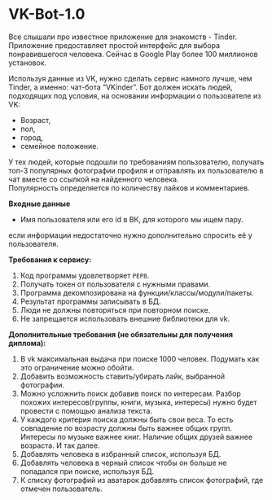 # VK-Bot-1.0
<div><p>Все слышали про известное приложение для знакомств - Tinder. Приложение предоставляет простой интерфейс для выбора понравившегося человека. Сейчас в Google Play более 100 миллионов установок.</p>
<p>Используя данные из VK, нужно сделать сервис намного лучше, чем Tinder, а именно: чат-бота “VKinder”. Бот должен искать людей, подходящих под условия, на основании информации о пользователе из VK:</p>
<ul>
<li>Возраст,</li>
<li>пол,</li>
<li>город,</li>
<li>семейное положение.</li>
</ul>
<p>У тех людей, которые подошли по требованиям пользователю, получать топ-3 популярных фотографии профиля и отправлять их пользователю в чат вместе со ссылкой на найденного человека.<br>
Популярность определяется по количеству лайков и комментариев.</p>
<p><strong>Входные данные</strong></p>
<ul>
<li>Имя пользователя или его id в ВК, для которого мы ищем пару.</li>
</ul>
<p>если информации недостаточно нужно дополнительно спросить её у пользователя.</p>
<p><strong>Требования к сервису:</strong></p>
<ol>
<li>Код программы удовлетворяет <code>PEP8</code>.</li>
<li>Получать токен от пользователя с нужными правами.</li>
<li>Программа декомпозирована на функции/классы/модули/пакеты.</li>
<li>Результат программы записывать в БД.</li>
<li>Люди не должны повторяться при повторном поиске.</li>
<li>Не запрещается использовать внешние библиотеки для vk.</li>
</ol>
<p><strong>Дополнительные требования (не обязательны для получения диплома):</strong></p>
<ol>
<li>В vk максимальная выдача при поиске 1000 человек. Подумать как это ограничение можно обойти.</li>
<li>Добавить возможность ставить/убирать лайк, выбранной фотографии.</li>
<li>Можно усложнить поиск добавив поиск по интересам. Разбор похожих интересов(группы, книги, музыка, интересы) нужно будет провести с помощью анализа текста.</li>
<li>У каждого критерия поиска должны быть свои веса. То есть совпадение по возрасту должны быть важнее общих групп. Интересы по музыке важнее книг. Наличие общих друзей важнее возраста. И так далее.</li>
<li>Добавлять человека в избранный список, используя БД.</li>
<li>Добавлять человека в черный список чтобы он больше не попадался при поиске, используя БД.</li>
<li>К списку фотографий из аватарок добавлять список фотографий, где отмечен пользователь.</li>
</ol>
</div>
